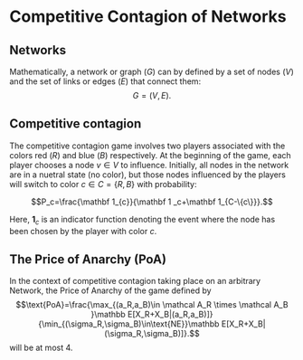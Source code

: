 # Competitive Contagion of Networks
## Networks
Mathematically, a network or graph $(G)$ can by defined by a set of nodes $(V)$ and the set of links or edges $(E)$ that connect them:
$$G=(V,E).$$

## Competitive contagion
The competitive contagion game involves two players associated with the colors red $(R)$ and blue $(B)$ respectively. At the beginning of the game, each player chooses a node $v \in V$ to influence. Initially, all nodes in the network are in a nuetral state (no color), but those nodes influenced by the players will switch to color $c \in C = \{R,B\}$ with probability:

$$P_c=\frac{\mathbf 1_{c}}{\mathbf 1 _c+\mathbf 1_{C-\{c\}}}.$$

Here, $\mathbf 1_c$ is an indicator function denoting the event where the node has been chosen by the player with color $c$. 



## The Price of Anarchy (PoA)
In the context of competitive contagion taking place on an arbitrary Network, the Price of Anarchy of the game defined by 
$$\text{PoA}=\frac{\max_{(a_R,a_B)\in \mathcal A_R \times \mathcal A_B }\mathbb E[X_R+X_B|(a_R,a_B)]}{\min_{(\sigma_R,\sigma_B)\in\text{NE}}\mathbb E[X_R+X_B|(\sigma_R,\sigma_B)]}.$$
will be at most $4$. 